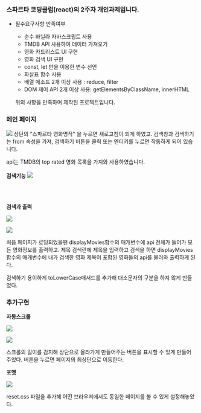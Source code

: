### 스파르타 코딩클럽(react)의 2주차 개인과제입니다.
- 필수요구사항 만족여부
    -   순수 바닐라 자바스크립트 사용
    -   TMDB API 사용하여 데이터 가져오기
    -   영화 카드리스트 UI 구현
    -  영화 검색 UI 구현
    -   const, let 만을 이용한 변수 선언
    -   화살표 함수 사용
    -   배열 메소드 2개 이상 사용 : reduce, filter
    -   DOM 제어 API 2개 이상 사용: getElementsByClassName, innerHTML
    
  
  위의 사항을 만족하며 제작된 프로젝트입니다.
  
###   메인 페이지
![](https://velog.velcdn.com/images/ksksks102/post/40a4b0f9-f246-459c-9d5f-d34b7ae059a3/image.png)
상단의 "스파르타 영화명작" 을 누르면 새로고침이 되게 하였고.
검색창과 검색하기는 from 속성을 가져, 검색하기 버튼을 클릭 또는 엔터키를 누르면 작동하게 되어 있습니다.

api는 TMDB의 top rated 영화 목록을 가져와 사용하였습니다.
<br>
<br>
**검색기능**
![](https://velog.velcdn.com/images/ksksks102/post/89aa4ee5-7c8f-4c81-a12e-382743910db8/image.png)

<br>
<br>

**검색과 출력**

![](https://velog.velcdn.com/images/ksksks102/post/b1fc014c-de3b-4c85-a825-b9be6a2d7890/image.png)

![](https://velog.velcdn.com/images/ksksks102/post/21675445-451a-417a-8797-ceda58c2b843/image.png)

처음 페이지가 로딩되었을땐 displayMovies함수의 매개변수에 api 전체가 들어가 모든 영화정보를 출력하고.
제목 검색란에 제목을 입력하고 검색을 하면 displayMovies함수의 매개변수에 내가 검색한 영화 제목이 포함된 영화들의 api를 불러와 출력하게 된다.

검색하기 용이하게 toLowerCase매서드를 추가해 대소문자의 구분을 하지 않게 만들었다.

### 추가구현

**자동스크롤**

![](https://velog.velcdn.com/images/ksksks102/post/66be63c5-7f2b-45cf-b7bf-2acc1beb4f4c/image.png)

![](https://velog.velcdn.com/images/ksksks102/post/c657518f-9389-4fdf-9e7b-5aec0d9291a5/image.png)

스크롤의 길이를 감지해 상단으로 올라가게 만들어주는 버튼을 표시할 수 있게 만들어 주었다.
버튼을 누르면 페이지의 최상단으로 이동한다.

**포멧**

![](https://velog.velcdn.com/images/ksksks102/post/472ada88-ff7b-41d1-9c3a-0327739e0525/image.png)

reset.css 파일을 추가해 어떤 브라우저에서도 동일한 페이지를 볼 수 있게 설정해놓았다.

